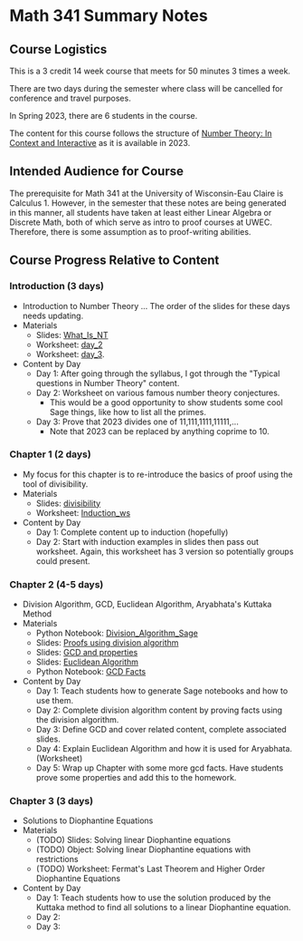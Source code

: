 # Math 341 Summary Notes

## Course Logistics

This is a 3 credit 14 week course that meets for 50 minutes 3 times a week.

There are two days during the semester where class will be cancelled for conference and travel purposes.

In Spring 2023, there are 6 students in the course.

The content for this course follows the structure of [Number Theory: In Context and Interactive](https://math.gordon.edu/ntic/) as it is available in 2023. 

## Intended Audience for Course

The prerequisite for Math 341 at the University of Wisconsin-Eau Claire is Calculus 1. 
However, in the semester that these notes are being generated in this manner, all students have taken at least either Linear Algebra or Discrete Math, both of which serve as intro to proof courses at UWEC.
Therefore, there is some assumption as to proof-writing abilities.

## Course Progress Relative to Content
### Introduction (3 days)
* Introduction to Number Theory ... The order of the slides for these days needs updating.
* Materials
    * Slides: [What_Is_NT](Introduction/introduction.slides/What_Is_NT.tex)
    * Worksheet: [day_2](Introduction/day_2.file/day_2.tex) 
    * Worksheet: [day_3](Introduction/day_3.file/day_3.tex).
* Content by Day
  * Day 1: After going through the syllabus, I got through the "Typical questions in Number Theory" content. 
  * Day 2: Worksheet on various famous number theory conjectures.
      * This would be a good opportunity to show students some cool Sage things, like how to list all the primes.
  * Day 3: Prove that 2023 divides one of 11,111,1111,11111,...
      * Note that 2023 can be replaced by anything coprime to 10.

### Chapter 1 (2 days)
* My focus for this chapter is to re-introduce the basics of proof using the tool of divisibility. 
* Materials
    * Slides: [divisibility](Chapter_1/divisibility.slides/divisibility.tex)
    * Worksheet: [Induction_ws](Chapter_1/Induction_ws.file/Induction_ws.tex)
* Content by Day
  * Day 1: Complete content up to induction (hopefully)
  * Day 2: Start with induction examples in slides then pass out worksheet. Again, this worksheet has 3 version so potentially groups could present.

### Chapter 2 (4-5 days)
* Division Algorithm, GCD, Euclidean Algorithm,  Aryabhata's Kuttaka Method
* Materials
    * Python Notebook: [Division_Algorithm_Sage](Chapter_2/div_alg_notebook.file/Division_Algorithm_Sage.ipynb)
    * Slides: [Proofs using division algorithm](Chapter_2/div_alg.slides/div_alg.tex)
    * Slides: [GCD and properties](Chapter_2/gcd.slides/gcd.tex)
    * Slides: [Euclidean Algorithm](Chapter_2/euclidean_algorithm.slides/euclideanalgorithm.tex)
    * Python Notebook: [GCD Facts](Chapter_2/div_alg_notebook.file/Division_Algorithm_Sage.ipynb)
* Content by Day
  * Day 1: Teach students how to generate Sage notebooks and how to use them.
  * Day 2: Complete division algorithm content by proving facts using the division algorithm.
  * Day 3: Define GCD and cover related content, complete associated slides.
  * Day 4: Explain Euclidean Algorithm and how it is used for Aryabhata. (Worksheet)
  * Day 5: Wrap up Chapter with some more gcd facts. Have students prove some properties and add this to the homework.

### Chapter 3 (3 days)
* Solutions to Diophantine Equations
* Materials
    * (TODO) Slides: Solving linear Diophantine equations
    * (TODO) Object: Solving linear Diophantine equations with restrictions
    * (TODO) Worksheet: Fermat's Last Theorem and Higher Order Diophantine Equations
* Content by Day
    * Day 1: Teach students how to use the solution produced by the Kuttaka method to find all solutions to a linear Diophantine equation.
    * Day 2: 
    * Day 3:
